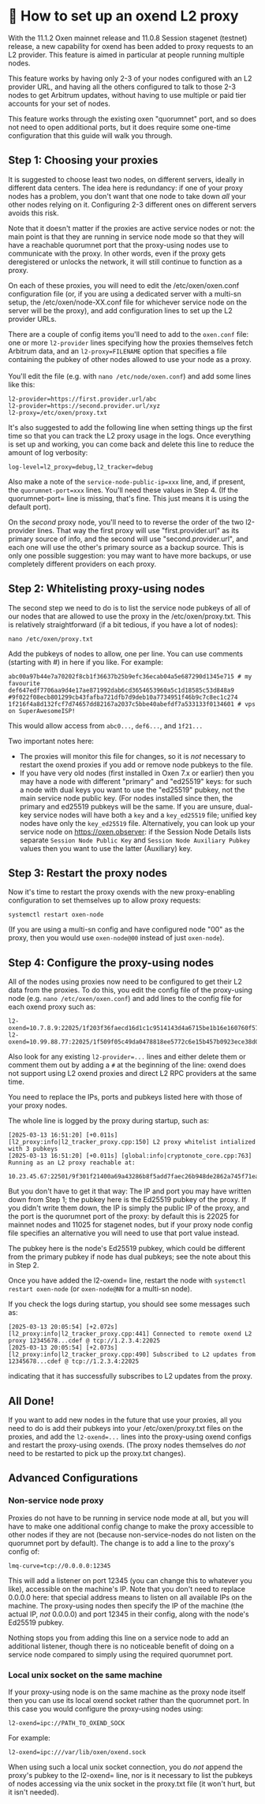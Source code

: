 # 🔀 How to set up an oxend L2 proxy

With the 11.1.2 Oxen mainnet release and 11.0.8 Session stagenet (testnet) release, a new capability for oxend has been added to proxy requests to an L2 provider. This feature is aimed in particular at people running multiple nodes.

This feature works by having only 2-3 of your nodes configured with an L2 provider URL, and having all the others configured to talk to those 2-3 nodes to get Arbitrum updates, without having to use multiple or paid tier accounts for your set of nodes.

This feature works through the existing oxen "quorumnet" port, and so does not need to open additional ports, but it does require some one-time configuration that this guide will walk you through.

## Step 1: Choosing your proxies

It is suggested to choose least two nodes, on different servers, ideally in different data centers. The idea here is redundancy: if one of your proxy nodes has a problem, you don't want that one node to take down _all_ your other nodes relying on it. Configuring 2-3 different ones on different servers avoids this risk.

Note that it doesn't matter if the proxies are active service nodes or not: the main point is that they are running in service node mode so that they will have a reachable quorumnet port that the proxy-using nodes use to communicate with the proxy. In other words, even if the proxy gets deregistered or unlocks the network, it will still continue to function as a proxy.

On each of these proxies, you will need to edit the /etc/oxen/oxen.conf configuration file (or, if you are using a dedicated server with a multi-sn setup, the /etc/oxen/node-XX.conf file for whichever service node on the server will be the proxy), and add configuration lines to set up the L2 provider URLs.

There are a couple of config items you'll need to add to the `oxen.conf` file: one or more `l2-provider` lines specifying how the proxies themselves fetch Arbitrum data, and an `l2-proxy=FILENAME` option that specifies a file containing the pubkey of other nodes allowed to use your node as a proxy.\
\
You'll edit the file (e.g. with `nano /etc/node/oxen.conf`) and add some lines like this:

```
l2-provider=https://first.provider.url/abc
l2-provider=https://second.provider.url/xyz
l2-proxy=/etc/oxen/proxy.txt
```

It's also suggested to add the following line when setting things up the first time so that you can track the L2 proxy usage in the logs. Once everything is set up and working, you can come back and delete this line to reduce the amount of log verbosity:

```
log-level=l2_proxy=debug,l2_tracker=debug
```

Also make a note of the `service-node-public-ip=xxx` line, and, if present, the `quorumnet-port=xxx` lines. You'll need these values in Step 4. (If the quorumnet-port= line is missing, that's fine. This just means it is using the default port).

On the _second_ proxy node, you'll need to to reverse the order of the two l2-provider lines. That way the first proxy will use "first.provider.url" as its primary source of info, and the second will use "second.provider.url", and each one will use the other's primary source as a backup source. This is only one possible suggestion: you may want to have more backups, or use completely different providers on each proxy.

## Step 2: Whitelisting proxy-using nodes

The second step we need to do is to list the service node pubkeys of all of our nodes that are allowed to use the proxy in the /etc/oxen/proxy.txt. This is relatively straightforward (if a bit tedious, if you have a lot of nodes):

```
nano /etc/oxen/proxy.txt
```

Add the pubkeys of nodes to allow, one per line. You can use comments (starting with #) in here if you like. For example:

```
abc00a97b44e7a70202f8cb1f36637b25b9efc36ecab04a5e687290d1345e715 # my favourite
def647edf7706aa9d4e17ae871992dab6cd3654653960a5c1d18585c53d848a9
#9f022f08ecb801299cb43fafba721dfb7d9deb10a7734951f46b9c7c8ec1c274
1f216f4a8d132fcf7d74657dd82167a2037c5bbe40abefdf7a533133f0134601 # vps on SuperAwesomeISP!
```

This would allow access from `abc0...`, `def6...`, and `1f21...`

Two important notes here:

* The proxies will monitor this file for changes, so it is _not_ necessary to restart the oxend proxies if you add or remove node pubkeys to the file.
* If you have very old nodes (first installed in Oxen 7.x or earlier) then you may have a node with different "primary" and "ed25519" keys: for such a node with dual keys you want to use the "ed25519" pubkey, not the main service node public key. (For nodes installed since then, the primary and ed25519 pubkeys will be the same. If you are unsure, dual-key service nodes will have both a `key` and a `key_ed25519` file; unified key nodes have only the `key_ed25519` file. Alternatively, you can look up your service node on https://oxen.observer: if the Session Node Details lists separate `Session Node Public Key` and `Session Node Auxiliary Pubkey` values then you want to use the latter (Auxiliary) key.

## Step 3: Restart the proxy nodes

Now it's time to restart the proxy oxends with the new proxy-enabling configuration to set themselves up to allow proxy requests:

```
systemctl restart oxen-node
```

(If you are using a multi-sn config and have configured node "00" as the proxy, then you would use `oxen-node@00` instead of just `oxen-node`).

## Step 4: Configure the proxy-using nodes

All of the nodes using proxies now need to be configured to get their L2 data from the proxies. To do this, you edit the config file of the proxy-using node (e.g. `nano /etc/oxen/oxen.conf`) and add lines to the config file for each oxend proxy such as:

```
l2-oxend=10.7.8.9:22025/1f203f36faecd16d1c1c9514143d4a6715be1b16e160760f57942ab6da3e4ed5
l2-oxend=10.99.88.77:22025/1f509f05c49da0478818ee5772c6e15b457b0923ece38d034d9d4f601a161419
```

Also look for any existing `l2-provider=...` lines and either delete them or comment them out by adding a `#` at the beginning of the line: oxend does not support using L2 oxend proxies and direct L2 RPC providers at the same time.

You need to replace the IPs, ports and pubkeys listed here with those of your proxy nodes.

The whole line is logged by the proxy during startup, such as:

```
[2025-03-13 16:51:20] [+0.011s] [l2_proxy:info|l2_tracker_proxy.cpp:150] L2 proxy whitelist intialized with 3 pubkeys
[2025-03-13 16:51:20] [+0.011s] [global:info|cryptonote_core.cpp:763] Running as an L2 proxy reachable at:
	10.23.45.67:22501/9f301f21400a69a43286b8f5add7faec26b948de2862a745f71eab822ccd7b1c
```

But you don't have to get it that way: The IP and port you may have written down from Step 1; the pubkey here is the Ed25519 pubkey of the proxy. If you didn't write them down, the IP is simply the public IP of the proxy, and the port is the quorumnet port of the proxy: by default this is 22025 for mainnet nodes and 11025 for stagenet nodes, but if your proxy node config file specifies an alternative you will need to use that port value instead.

The pubkey here is the node's Ed25519 pubkey, which could be different from the primary pubkey if node has dual pubkeys; see the note about this in Step 2.

Once you have added the l2-oxend= line, restart the node with `systemctl restart oxen-node` (or `oxen-node@NN` for a multi-sn node).

If you check the logs during startup, you should see some messages such as:

```
[2025-03-13 20:05:54] [+2.072s] [l2_proxy:info|l2_tracker_proxy.cpp:441] Connected to remote oxend L2 proxy 12345678...cdef @ tcp://1.2.3.4:22025
[2025-03-13 20:05:54] [+2.073s] [l2_proxy:info|l2_tracker_proxy.cpp:490] Subscribed to L2 updates from 12345678...cdef @ tcp://1.2.3.4:22025
```

indicating that it has successfully subscribes to L2 updates from the proxy.

## All Done!

If you want to add new nodes in the future that use your proxies, all you need to do is add their pubkeys into your /etc/oxen/proxy.txt files on the proxies, and add the `l2-oxend=...` lines into the proxy-using oxend configs and restart the proxy-using oxends. (The proxy nodes themselves do _not_ need to be restarted to pick up the proxy.txt changes).

## Advanced Configurations

### Non-service node proxy

Proxies do not have to be running in service node mode at all, but you will have to make one additional config change to make the proxy accessible to other nodes if they are not (because non-service-nodes do not listen on the quorumnet port by default). The change is to add a line to the proxy's config of:

```
lmq-curve=tcp://0.0.0.0:12345
```

This will add a listener on port 12345 (you can change this to whatever you like), accessible on the machine's IP. Note that you don't need to replace 0.0.0.0 here: that special address means to listen on all available IPs on the machine. The proxy-using nodes then specify the IP of the machine (the actual IP, _not_ 0.0.0.0) and port 12345 in their config, along with the node's Ed25519 pubkey.

Nothing stops you from adding this line on a service node to add an additional listener, though there is no noticeable benefit of doing on a service node compared to simply using the required quorumnet port.

### Local unix socket on the same machine

If your proxy-using node is on the same machine as the proxy node itself then you can use its local oxend socket rather than the quorumnet port. In this case you would configure the proxy-using nodes using:

```
l2-oxend=ipc://PATH_TO_OXEND_SOCK
```

For example:

```
l2-oxend=ipc:///var/lib/oxen/oxend.sock
```

When using such a local unix socket connection, you do _not_ append the proxy's pubkey to the l2-oxend= line, nor is it necessary to list the pubkeys of nodes accessing via the unix socket in the proxy.txt file (it won't hurt, but it isn't needed).
